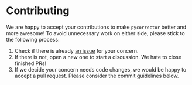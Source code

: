 # Contributing

We are happy to accept your contributions to make `pycorrector` better and more awesome! To avoid unnecessary work on either
side, please stick to the following process:

1. Check if there is already [an issue](https://github.com/shibing624/pycorrector/issues) for your concern.
2. If there is not, open a new one to start a discussion. We hate to close finished PRs!
3. If we decide your concern needs code changes, we would be happy to accept a pull request. Please consider the
commit guidelines below.